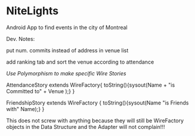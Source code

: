 NiteLights
==========

Android App to find events in the city of Montreal


Dev. Notes:

put num. commits instead of address in venue list

add ranking tab and sort the venue according to attendance 

*Use Polymorphism to make specific Wire Stories*

AttendanceStory extends WireFactory{
toString(){sysout(Name + "is Committed to" + Venue );}
}

FriendshipStory extends WireFactory {
toString(){sysout(Name "is Friends with" Name);}
}

This does not screw with anything because they will still be WireFactory objects in the Data Structure and the Adapter will not complain!!! 
